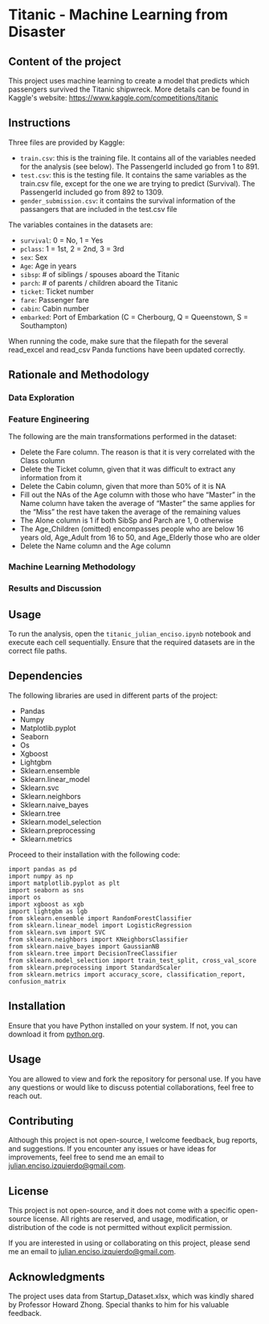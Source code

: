 # Titanic - Machine Learning from Disaster

## Content of the project
This project uses machine learning to create a model that predicts which passengers survived the Titanic shipwreck. More details can be found in Kaggle's website: https://www.kaggle.com/competitions/titanic 


## Instructions
Three files are provided by Kaggle:
- `train.csv`: this is the training file. It contains all of the variables needed for the analysis (see below). The PassengerId included go from 1 to 891.
- `test.csv`: this is the testing file. It contains the same variables as the train.csv file, except for the one we are trying to predict (Survival). The PassengerId included go from 892 to 1309.
- `gender_submission.csv`: it contains the survival information of the passangers that are included in the test.csv file

The variables containes in the datasets are:
- `survival`: 0 = No, 1 = Yes
- `pclass`: 1 = 1st, 2 = 2nd, 3 = 3rd
- `sex`:	Sex
- `Age`:	Age in years	
- `sibsp`:	# of siblings / spouses aboard the Titanic
- `parch`:	# of parents / children aboard the Titanic
- `ticket`:	Ticket number
- `fare`:	Passenger fare
- `cabin`:	Cabin number
- `embarked`:	Port of Embarkation	(C = Cherbourg, Q = Queenstown, S = Southampton)

When running the code, make sure that the filepath for the several read_excel and read_csv Panda functions have been updated correctly.


## Rationale and Methodology

### Data Exploration


### Feature Engineering
The following are the main transformations performed in the dataset:
- Delete the Fare column. The reason is that it is very correlated with the Class column
- Delete the Ticket column, given that it was difficult to extract any information from it
- Delete the Cabin column, given that more than 50% of it is NA
- Fill out the NAs of the Age column with
    those who have “Master” in the Name column have taken the average of “Master”
    the same applies for the “Miss”
    the rest have taken the average of the remaining values
- The Alone column is 1 if both SibSp and Parch are 1, 0 otherwise
- The Age_Children (omitted) encompasses people who are below 16 years old, Age_Adult from 16 to 50, and Age_Elderly those who are older
- Delete the Name column and the Age column


### Machine Learning Methodology


### Results and Discussion



## Usage

To run the analysis, open the `titanic_julian_enciso.ipynb` notebook and execute each cell sequentially. Ensure that the required datasets are in the correct file paths.


## Dependencies

The following libraries are used in different parts of the project:
- Pandas
- Numpy
- Matplotlib.pyplot
- Seaborn
- Os
- Xgboost
- Lightgbm
- Sklearn.ensemble
- Sklearn.linear_model
- Sklearn.svc
- Sklearn.neighbors
- Sklearn.naive_bayes
- Sklearn.tree
- Sklearn.model_selection
- Sklearn.preprocessing
- Sklearn.metrics


Proceed to their installation with the following code:

```
import pandas as pd
import numpy as np
import matplotlib.pyplot as plt
import seaborn as sns
import os
import xgboost as xgb
import lightgbm as lgb
from sklearn.ensemble import RandomForestClassifier
from sklearn.linear_model import LogisticRegression
from sklearn.svm import SVC
from sklearn.neighbors import KNeighborsClassifier
from sklearn.naive_bayes import GaussianNB
from sklearn.tree import DecisionTreeClassifier
from sklearn.model_selection import train_test_split, cross_val_score
from sklearn.preprocessing import StandardScaler
from sklearn.metrics import accuracy_score, classification_report, confusion_matrix
```

## Installation
Ensure that you have Python installed on your system. If not, you can download it from [python.org](https://www.python.org/downloads/).


## Usage
You are allowed to view and fork the repository for personal use. If you have any questions or would like to discuss potential collaborations, feel free to reach out.


## Contributing
Although this project is not open-source, I welcome feedback, bug reports, and suggestions. If you encounter any issues or have ideas for improvements, feel free to send me an email to julian.enciso.izquierdo@gmail.com.


## License
This project is not open-source, and it does not come with a specific open-source license. All rights are reserved, and usage, modification, or distribution of the code is not permitted without explicit permission.

If you are interested in using or collaborating on this project, please send me an email to julian.enciso.izquierdo@gmail.com.

## Acknowledgments
The project uses data from Startup_Dataset.xlsx, which was kindly shared by Professor Howard Zhong. Special thanks to him for his valuable feedback.
